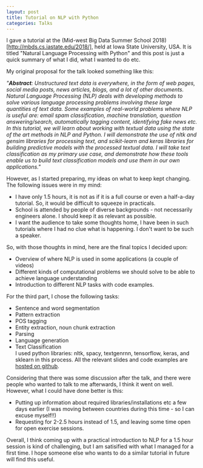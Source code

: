 ```yaml
---
layout: post
title: Tutorial on NLP with Python
categories: Talks
---
```


I gave a tutorial at the (Mid-west Big Data Summer School 2018)[http://mbds.cs.iastate.edu/2018/], held at Iowa State University, USA. It is titled "Natural Language Processing with Python" and this post is just a quick summary of what I did, what I wanted to do etc. 

My original proposal for the talk looked something like this:

*"**Abstract**: Unstructured text data is everywhere, in the form of web pages, social media posts, news articles, blogs, and a lot of other documents. Natural Language Processing (NLP) deals with developing methods to solve various language processing problems involving these large  quantities of text data. Some examples of real-world problems where NLP is useful are: email spam classification, machine translation, question answering/search, automatically tagging content, identifying fake news etc. In this tutorial, we will learn about working with textual data using the state of the art methods in NLP and Python.  I will demonstrate the use of nltk and gensim libraries for processing text, and scikit-learn and keras libraries for building predictive models with the processed textual data. I will take text classification as my primary use case, and demonstrate how these tools enable us to build text classification models and use them in our own applications."*

However, as I started preparing, my ideas on what to keep kept changing. The following issues were in my mind:
- I have only 1.5 hours, it is not as if it is a full course or even a half-a-day tutorial. So, it would be difficult to squeeze in practicals.
- School is attended by people of diverse backgrounds - not necessarily engineers alone. I should keep it as relevant as possible. 
- I want the audience to take some thoughts home, I have been in such tutorials where I had no clue what is happening. I don't want to be such a speaker.

So, with those thoughts in mind, here are the final topics I decided upon:
- Overview of where NLP is used in some applications (a couple of videos)
- Different kinds of computational problems we should solve to be able to achieve language understanding
- Introduction to different NLP tasks with code examples.

For the third part, I chose the following tasks:
- Sentence and word segmentation
- Pattern extraction
- POS tagging
- Entity extraction, noun chunk extraction
- Parsing
- Language generation
- Text Classification   
I used python libraries: nltk, spacy, textgenrnn, tensorflow, keras, and sklearn in this process. All the relevant slides and code examples are [hosted on github](https://github.com/nishkalavallabhi/MBDS2018-NLPTutorial).

Considering that there was some discussion after the talk, and there were people who wanted to talk to me afterwards, I think it went on well. However, what I could have done better is this:
- Putting up information about required libraries/installations etc a few days earlier (I was moving between countries during this time - so I can excuse myself!!)
- Requesting for 2-2.5 hours instead of 1.5, and leaving some time open for open exercise sessions.  

Overall, I think coming up with a practical introduction to NLP for a 1.5 hour session is kind of challenging, but I am satisified with what I managed for a first time. I hope someone else who wants to do a similar tutorial in future will find this useful. 



